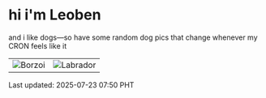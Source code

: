 # hi i'm Leoben

and i like dogs—so have some random dog pics that change whenever my CRON feels like it

|  |  |
|--------|----------|
| ![Borzoi](https://random-dog-vercel.vercel.app/api/random-borzoi?v=1753228232) | ![Labrador](https://random-dog-vercel.vercel.app/api/random-labrador?v=1753228232) |

Last updated: 2025-07-23 07:50 PHT

